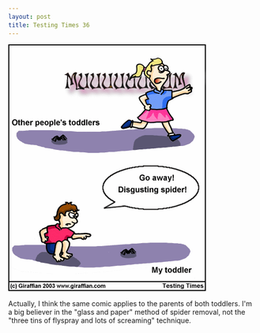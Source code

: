 ```yaml
---
layout: post
title: Testing Times 36
---
```

<img src="/images/tt0036.png">

Actually, I think the same comic applies to the parents of both toddlers. I'm a big believer in the "glass and paper" method of spider removal, not the "three tins of flyspray and lots of screaming" technique.